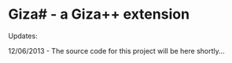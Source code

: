 Giza# - a Giza++ extension
==========

Updates:

12/06/2013 - The source code for this project will be here shortly...
